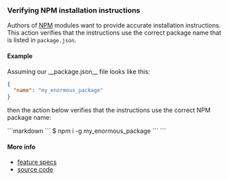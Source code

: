### Verifying NPM installation instructions

Authors of [NPM](https://www.npmjs.com) modules
want to provide accurate installation instructions.
This action verifies that the instructions use the correct package name
that is listed in `package.json`.

#### Example

<a textrun="create-file">
Assuming our __package.json__ file looks like this:

```json
{
  "name": "my_enormous_package"
}
```

</a>

then the action below verifies that the instructions use the correct NPM package name:

<a textrun="run-markdown-in-textrun">
```markdown
<a textrun="verify-npm-install">
`​``
$ npm i -g my_enormous_package
`​``
</a>
```
</a>

#### More info

- [feature specs](../../features/actions/built-in/verify-npm-install/verify-npm-install.feature)
- [source code](../../src/actions/verify-npm-install.ts)
